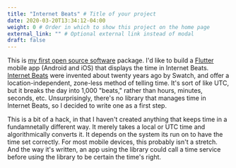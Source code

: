 ```yaml
---
title: "Internet Beats" # Title of your project
date: 2020-03-20T13:34:12-04:00
weight: 0 # Order in which to show this project on the home page
external_link: "" # Optional external link instead of modal
draft: false
---
```


This is [my first open source software](https://pub.dartlang.org/packages/internet_beats) package. I'd like to build a [Flutter](https://flutter.io/) mobile app (Android and iOS) that displays the time in Internet Beats. [Internet Beats](https://www.timeanddate.com/time/internettime.html) were invented about twenty years ago by Swatch, and offer a location-independent, zone-less method of telling time. It's sort of like UTC, but it breaks the day into 1,000 "beats," rather than hours, minutes, seconds, etc. Unsurprisingly, there's no library that manages time in Internet Beats, so I decided to write one as a first step.

This is a bit of a hack, in that I haven't created anything that keeps time in a fundamnetally different way. It merely takes a local or UTC time and algorithmically converts it. It depends on the system its run on to have the time set correctly. For most mobile devices, this probably isn't a stretch. And the way it's written, an app using the library could call a time service before using the library to be certain the time's right.
